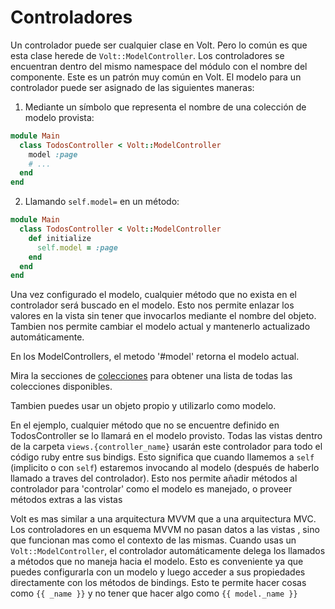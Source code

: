 # Controladores

Un controlador puede ser cualquier clase en Volt. Pero lo común es que esta clase herede de ```Volt::ModelController```. Los controladores se encuentran dentro del mismo namespace del módulo con el nombre del componente. Este es un patrón muy común en Volt. El modelo para un controlador puede ser asignado de las siguientes maneras:

1. Mediante un símbolo que representa el nombre de una colección de modelo provista:

```ruby
module Main
  class TodosController < Volt::ModelController
    model :page
    # ...
  end
end
```

2. Llamando `self.model=` en un método:

```ruby
module Main
  class TodosController < Volt::ModelController
    def initialize
      self.model = :page
    end
  end
end
```

Una vez configurado el modelo, cualquier método que no exista en el controlador será buscado en el modelo. Esto nos permite enlazar los valores en la vista sin tener que invocarlos mediante el nombre del objeto. Tambien nos permite cambiar el modelo actual y mantenerlo actualizado automáticamente.

En los ModelControllers, el metodo '#model' retorna el modelo actual.

Mira la secciones de [colecciones](provided_collections.md) para obtener una lista de todas las colecciones disponibles.

Tambien puedes usar un objeto propio y utilizarlo como modelo.

En el ejemplo, cualquier método que no se encuentre definido en TodosController se lo llamará en el modelo provisto. Todas las vistas  dentro de la carpeta ```views.{controller_name}``` usarán este controlador para todo el código ruby entre sus bindigs. Esto significa que cuando llamemos a ```self``` (implicito o con ```self```) estaremos invocando al modelo (después de haberlo llamado a traves del controlador). Esto nos permite añadir métodos al controlador para 'controlar' como el modelo es manejado, o proveer métodos extras a las vistas

Volt es mas similar a una arquitectura MVVM que a una arquitectura MVC. Los controladores en un esquema MVVM no pasan datos a las vistas , sino que funcionan mas como el contexto de las mismas. Cuando usas un ```Volt::ModelController```, el controlador automáticamente delega los llamados a métodos que no maneja hacia el modelo. Esto es conveniente ya que puedes configurarla con un modelo y luego acceder a sus propiedades directamente con los métodos de bindings. Esto te permite hacer cosas como ```{{ _name }}``` y no tener que hacer algo como ```{{ model._name }}```
